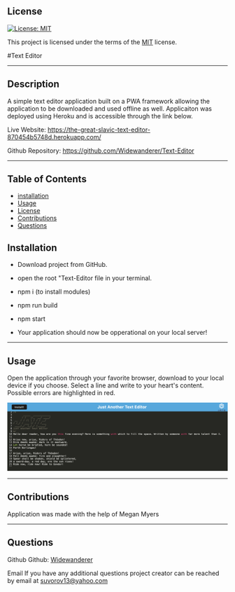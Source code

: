 ## License

[![License: MIT](https://img.shields.io/badge/License-MIT-yellow.svg)](https://opensource.org/licenses/MIT)

This project is licensed under the terms of the [MIT](https://opensource.org/licenses/MIT) license.

    
  #Text Editor

  -----

  ## Description 

  A simple text editor application built on a PWA framework allowing the application to be downloaded and used offline as well. Applicaiton was deployed using Heroku and is accessible through the link below. 

  Live Website: https://the-great-slavic-text-editor-870454b5748d.herokuapp.com/

  Github Repository: https://github.com/Widewanderer/Text-Editor

  -----

 ## Table of Contents
  - [installation](#installation)
  - [Usage](#usage)
  - [License](#license)
  - [Contributions](#contributions)
  - [Questions](#questions)

  ## Installation 

 *  Download project from GitHub. 

 * open the root "Text-Editor file in your terminal.  
 
 *  npm i    (to install modules)
 
 * npm run build  

 * npm start 

 * Your application should now be opperational on your local server! 

  -----

  ## Usage
  Open the application through your favorite browser, download to your local device if you choose. Select a line and write to your heart's content. Possible errors are highlighted in red. 

  ![Just Another Text Editor](./assets/Screenshot%202023-11-17%20at%2018.06.36.png)



  -----

  ## Contributions
 Application was made with the help of Megan Myers  

  -----

  ## Questions 
 Github
   Github: [Widewanderer](https://github.com/Widewanderer)


  Email
   If you have any additional questions project creator can be reached by email at [suvorov13@yahoo.com](mailto:suvorov13@yahoo.com)
    
    
